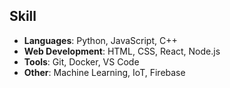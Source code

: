 ## Skill 
- **Languages**: Python, JavaScript, C++
- **Web Development**: HTML, CSS, React, Node.js
- **Tools**: Git, Docker, VS Code
- **Other**: Machine Learning, IoT, Firebase
